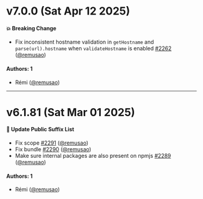 # v7.0.0 (Sat Apr 12 2025)

#### :boom: Breaking Change

- Fix inconsistent hostname validation in `getHostname` and `parse(url).hostname` when `validateHostname` is enabled [#2262](https://github.com/remusao/tldts/pull/2262) ([@remusao](https://github.com/remusao))

#### Authors: 1

- Rémi ([@remusao](https://github.com/remusao))

---

# v6.1.81 (Sat Mar 01 2025)

#### :scroll: Update Public Suffix List

- Fix scope [#2291](https://github.com/remusao/tldts/pull/2291) ([@remusao](https://github.com/remusao))
- Fix bundle [#2290](https://github.com/remusao/tldts/pull/2290) ([@remusao](https://github.com/remusao))
- Make sure internal packages are also present on npmjs [#2289](https://github.com/remusao/tldts/pull/2289) ([@remusao](https://github.com/remusao))

#### Authors: 1

- Rémi ([@remusao](https://github.com/remusao))
